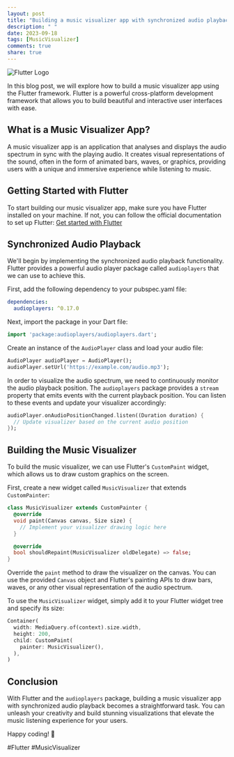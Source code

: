 ```yaml
---
layout: post
title: "Building a music visualizer app with synchronized audio playback in Flutter"
description: " "
date: 2023-09-18
tags: [MusicVisualizer]
comments: true
share: true
---
```


![Flutter Logo](https://flutter.dev/images/flutter-logo-sharing.png)

In this blog post, we will explore how to build a music visualizer app using the Flutter framework. Flutter is a powerful cross-platform development framework that allows you to build beautiful and interactive user interfaces with ease.

## What is a Music Visualizer App?

A music visualizer app is an application that analyses and displays the audio spectrum in sync with the playing audio. It creates visual representations of the sound, often in the form of animated bars, waves, or graphics, providing users with a unique and immersive experience while listening to music.

## Getting Started with Flutter

To start building our music visualizer app, make sure you have Flutter installed on your machine. If not, you can follow the official documentation to set up Flutter: [Get started with Flutter](https://flutter.dev/docs/get-started/install)

## Synchronized Audio Playback

We'll begin by implementing the synchronized audio playback functionality. Flutter provides a powerful audio player package called `audioplayers` that we can use to achieve this.

First, add the following dependency to your pubspec.yaml file:

```yaml
dependencies:
  audioplayers: ^0.17.0
```

Next, import the package in your Dart file:

```dart
import 'package:audioplayers/audioplayers.dart';
```

Create an instance of the `AudioPlayer` class and load your audio file:

```dart
AudioPlayer audioPlayer = AudioPlayer();
audioPlayer.setUrl('https://example.com/audio.mp3');
```

In order to visualize the audio spectrum, we need to continuously monitor the audio playback position. The `audioplayers` package provides a `stream` property that emits events with the current playback position. You can listen to these events and update your visualizer accordingly:

```dart
audioPlayer.onAudioPositionChanged.listen((Duration duration) {
  // Update visualizer based on the current audio position
});
```

## Building the Music Visualizer

To build the music visualizer, we can use Flutter's `CustomPaint` widget, which allows us to draw custom graphics on the screen.

First, create a new widget called `MusicVisualizer` that extends `CustomPainter`:

```dart
class MusicVisualizer extends CustomPainter {
  @override
  void paint(Canvas canvas, Size size) {
    // Implement your visualizer drawing logic here
  }

  @override
  bool shouldRepaint(MusicVisualizer oldDelegate) => false;
}
```

Override the `paint` method to draw the visualizer on the canvas. You can use the provided `Canvas` object and Flutter's painting APIs to draw bars, waves, or any other visual representation of the audio spectrum.

To use the `MusicVisualizer` widget, simply add it to your Flutter widget tree and specify its size:

```dart
Container(
  width: MediaQuery.of(context).size.width,
  height: 200,
  child: CustomPaint(
    painter: MusicVisualizer(),
  ),
)
```

## Conclusion

With Flutter and the `audioplayers` package, building a music visualizer app with synchronized audio playback becomes a straightforward task. You can unleash your creativity and build stunning visualizations that elevate the music listening experience for your users.

Happy coding! 🎵

\#Flutter #MusicVisualizer